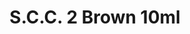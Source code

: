 ---
layout: product
title: "S.C.C. 2 Brown  10ml"
price: "330" 
desc: "Acrylic Laquer 10mL"
img_path: "/assets/img/RC035.webp"
brand: "AK "
available: false
special_offer: false
new: false
soon: false
cat: "020000"
subcat: "020200"
subsubcat: "020201"
sifra: "RC035"
popular: false
spec: false
---
